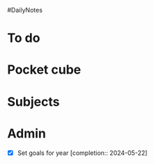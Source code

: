 #DailyNotes
# To do

# Pocket cube

# Subjects

# Admin
- [x] Set goals for year  [completion:: 2024-05-22]